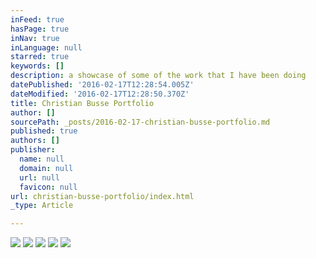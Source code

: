 ```yaml
---
inFeed: true
hasPage: true
inNav: true
inLanguage: null
starred: true
keywords: []
description: a showcase of some of the work that I have been doing
datePublished: '2016-02-17T12:28:54.005Z'
dateModified: '2016-02-17T12:28:50.370Z'
title: Christian Busse Portfolio
author: []
sourcePath: _posts/2016-02-17-christian-busse-portfolio.md
published: true
authors: []
publisher:
  name: null
  domain: null
  url: null
  favicon: null
url: christian-busse-portfolio/index.html
_type: Article

---
```

![](https://s3-us-west-2.amazonaws.com/the-grid-img/p/74abc16904550242862ccfd026e54f793b6a86c5.jpg)
![](https://s3-us-west-2.amazonaws.com/the-grid-img/p/3d3c1f7e17a81f8a24e768078be65c022bb70047.jpg)
![](https://s3-us-west-2.amazonaws.com/the-grid-img/p/73b812339421db5eb9d0c093dc0d7b4fdf175e8c.jpg)
![](https://s3-us-west-2.amazonaws.com/the-grid-img/p/f9a5ad989f96a2bb136925e7ebc2c844ec6db833.jpg)
![](https://s3-us-west-2.amazonaws.com/the-grid-img/p/92740774749efb658c2095d5b15527717de4211f.jpg)